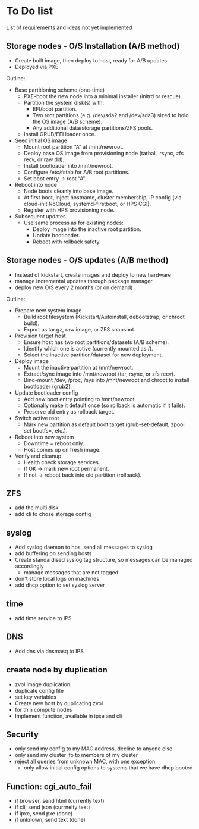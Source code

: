 
# To Do list

List of requirements and ideas not yet implemented

## Storage nodes - O/S Installation (A/B method)

- Create built image, then deploy to host, ready for A/B updates
- Deployed via PXE

Outline:

- Base partitioning scheme (one-time)
  - PXE-boot the new node into a minimal installer (initrd or rescue).
  - Partition the system disk(s) with:
      - EFI/boot partition.
      - Two root partitions (e.g. /dev/sda2 and /dev/sda3) sized to hold the OS image (A/B scheme).
      - Any additional data/storage partitions/ZFS pools.
  - Install GRUB/EFI loader once.
- Seed initial OS image
  - Mount root partition “A” at /mnt/newroot.
  - Deploy base OS image from provisioning node (tarball, rsync, zfs recv, or raw dd).
  - Install bootloader into /mnt/newroot.
  - Configure /etc/fstab for A/B root partitions.
  - Set boot entry → root “A”.
- Reboot into node
  - Node boots cleanly into base image.
  - At first boot, inject hostname, cluster membership, IP config (via cloud-init NoCloud, systemd-firstboot, or HPS CGI).
  - Register with HPS provisioning node.
- Subsequent updates
  - Use same process as for existing nodes:
      - Deploy image into the inactive root partition.
      - Update bootloader.
      - Reboot with rollback safety.

## Storage nodes - O/S updates (A/B method)

- Instead of kickstart, create images and deploy to new hardware
- manage incremental updates through package manager
- deploy new O/S every 2 months (or on demand)

Outline:

- Prepare new system image
  - Build root filesystem (Kickstart/Autoinstall, debootstrap, or chroot build).
  - Export as tar.gz, raw image, or ZFS snapshot.
- Provision target host
  - Ensure host has two root partitions/datasets (A/B scheme).
  - Identify which one is active (currently mounted as /).
  - Select the inactive partition/dataset for new deployment.
- Deploy image
  - Mount the inactive partition at /mnt/newroot.
  - Extract/sync image into /mnt/newroot (tar, rsync, or zfs recv).
  - Bind-mount /dev, /proc, /sys into /mnt/newroot and chroot to install bootloader (grub2).
- Update bootloader config
  - Add new boot entry pointing to /mnt/newroot.
  - Optionally make it default once (so rollback is automatic if it fails).
  - Preserve old entry as rollback target.
- Switch active root
  - Mark new partition as default boot target (grub-set-default, zpool set bootfs=, etc.).
- Reboot into new system
  - Downtime = reboot only.
  - Host comes up on fresh image.
- Verify and cleanup
  - Health check storage services.
  - If OK → mark new root permanent.
  - If not → reboot back into old partition (rollback).



## ZFS

- add the multi disk 
- add cli to chose storage config

## syslog

- Add syslog daemon to hps, send all messages to syslog
- add buffering on sending hosts
- Create standardised syslog tag structure, so messages can be managed accordingly
  - manage messages that are not tagged
- don't store local logs on machines
- add dhcp option to set syslog server

## time

- add time service to IPS

## DNS

- Add dns via dnsmasq to IPS

## create node by duplication

- zvol image duplication
- duplicate config file
- set key variables
- Create new host by duplicating zvol
- for thin compute nodes
- Implement function, available in ipxe and cli

## Security

- only send my config to my MAC address, decline to anyone else
- only send my cluster ifo to members of my cluster
- reject all queries from unknown MAC, with one exception
  - only allow initial config options to systems that we have dhcp booted

## Function: cgi_auto_fail

- if browser, send html (currently text)
- if cli, send json (currnelty text)
- if ipxe, send pxe (done)
- if unknown, send text (done)



